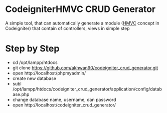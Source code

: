 # CodeigniterHMVC CRUD Generator
A simple tool, that can automatically generate a module (<a href="https://bitbucket.org/wiredesignz/codeigniter-modular-extensions-hmvc/downloads/">HMVC</a> concept in Codeigniter) that contain of controllers, views in simple step

# Step by Step 
- cd /opt/lampp/htdocs
- git clone https://github.com/akhwan90/codeigniter_crud_generator.git 
- open http://localhost/phpmyadmin/
- create new database
- subl /opt/lampp/htdocs/codeigniter_crud_generator/application/config/database.php
- change database name, username, dan password
- open http://localhost/codeigniter_crud_generator/
